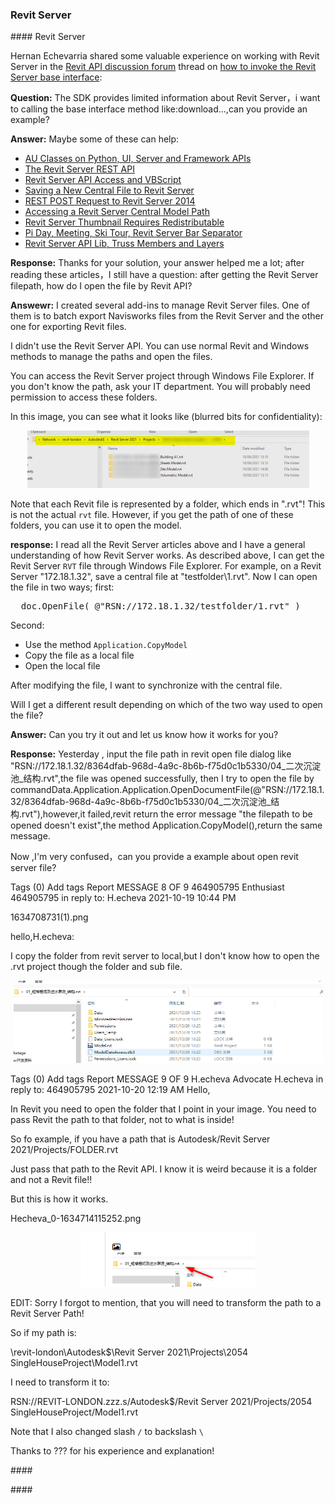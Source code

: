<head>
<meta http-equiv="Content-Type" content="text/html; charset=utf-8">
<link rel="stylesheet" type="text/css" href="bc.css">
<script src="https://cdn.rawgit.com/google/code-prettify/master/loader/run_prettify.js" type="text/javascript"></script>
</head>

<!---

- access revit server docs
  https://forums.autodesk.com/t5/revit-api-forum/how-do-i-invoke-the-revit-server-base-interface/m-p/10700292
  
- access RVT on Revit Server
  How do I invoke the Revit Server base interface?
  https://forums.autodesk.com/t5/revit-api-forum/how-do-i-invoke-the-revit-server-base-interface/m-p/10679810

- alert user of missing data
  issue a warning versus highlight graphics
  Did you fill the parameter value or is it still blank?
  https://forums.autodesk.com/t5/revit-api-forum/did-you-fill-the-parameter-value-or-is-it-still-blank/td-p/10627151

twitter:

 in the #RevitAPI @AutodeskForge @AutodeskRevit #bim #DynamoBim #ForgeDevCon https://autode.sk/formitapi

&ndash; 
...

linkedin:

#bim #DynamoBim #ForgeDevCon #Revit #API #IFC #SDK #AI #VisualStudio #Autodesk #AEC #adsk

the [Revit API discussion forum](http://forums.autodesk.com/t5/revit-api-forum/bd-p/160) thread

<center>
<img src="img/" alt="" title="" width="600"/>
<p style="font-size: 80%; font-style:italic"></p>
</center>

-->

### Revit Server

####<a name="2"></a> Revit Server

Hernan Echevarria shared some valuable experience on working with Revit Server in
the [Revit API discussion forum](http://forums.autodesk.com/t5/revit-api-forum/bd-p/160) thread
on [how to invoke the Revit Server base interface](https://forums.autodesk.com/t5/revit-api-forum/how-do-i-invoke-the-revit-server-base-interface/m-p/10700292):

**Question:** The SDK provides limited information about Revit Server，i want to calling the base interface method like:download...,can you provide an example?

**Answer:** Maybe some of these can help:

<ul>
<li><a href="http://thebuildingcoder.typepad.com/blog/2012/11/au-classes-on-python-ui-server-and-framework-apis.html">AU Classes on Python, UI, Server and Framework APIs</a></li>
<li><a href="http://thebuildingcoder.typepad.com/blog/2013/08/the-revit-server-rest-api.html">The Revit Server REST API</a></li>
<li><a href="http://thebuildingcoder.typepad.com/blog/2013/08/revit-server-api-access-and-vbscript.html">Revit Server API Access and VBScript</a></li>
<li><a href="http://thebuildingcoder.typepad.com/blog/2013/12/saving-a-new-central-file-to-revit-server.html">Saving a New Central File to Revit Server</a></li>
<li><a href="http://thebuildingcoder.typepad.com/blog/2014/01/rest-post-request-to-revit-server-2014.html">REST POST Request to Revit Server 2014</a></li>
<li><a href="http://thebuildingcoder.typepad.com/blog/2014/08/accessing-a-revit-server-central-model-path.html">Accessing a Revit Server Central Model Path</a></li>
<li><a href="http://thebuildingcoder.typepad.com/blog/2014/08/revit-server-thumbnail-requires-redistributable.html">Revit Server Thumbnail Requires Redistributable</a></li>
<li><a href="http://thebuildingcoder.typepad.com/blog/2016/03/pi-day-meeting-ski-tours-and-revit-server-bar-separator.html">Pi Day, Meeting, Ski Tour, Revit Server Bar Separator</a></li>
<li><a href="http://thebuildingcoder.typepad.com/blog/2017/02/revitserverapilib-truss-members-and-layers.html">Revit Server API Lib, Truss Members and Layers</a></li>
</ul>

**Response:** Thanks for your solution, your answer helped me a lot; after reading these articles，I still have a question: after getting the Revit Server filepath, how do I open the file by Revit API?

**Answewr:** I created several add-ins to manage Revit Server files.
One of them is to batch export Navisworks files from the Revit Server and the other one for exporting Revit files.

I didn't use the Revit Server API.
You can use normal Revit and Windows methods to manage the paths and open the files.

You can access the Revit Server project through Windows File Explorer.
If you don't know the path, ask your IT department.
You will probably need permission to access these folders.

In this image, you can see what it looks like (blurred bits for confidentiality):

<center>
<img src="img/revit_server_projects.png" alt="Revit Server projects" title="Revit Server projects" width="451"/> <!-- 902 -->
</center>

Note that each Revit file is represented by a folder, which ends in ".rvt"!
This is not the actual `rvt` file.
However, if you get the path of one of these folders, you can use it to open the model.

**response:** I read all the Revit Server articles above and I have a general understanding of how Revit Server works.
As described above, I can get the Revit Server `RVT` file through Windows File Explorer.
For example, on a Revit Server "172.18.1.32", save a central file at "testfolder\1.rvt".
Now I can open the file in two ways; first:

<pre class="code">
  doc.OpenFile( @"RSN://172.18.1.32/testfolder/1.rvt" )
</pre>

Second:

- Use the method `Application.CopyModel`
- Copy the file as a local file
- Open the local file

After modifying the file, I want to synchronize with the central file.

Will I get a different result depending on which of the two way used to open the file?

**Answer:** Can you try it out and let us know how it works for you?

**Response:**   Yesterday , input the file path in revit open file dialog like "RSN://172.18.1.32/8364dfab-968d-4a9c-8b6b-f75d0c1b5330/04_二次沉淀池_结构.rvt",the file was opened successfully, then I try to open the file by commandData.Application.Application.OpenDocumentFile(@"RSN://172.18.1.32/8364dfab-968d-4a9c-8b6b-f75d0c1b5330/04_二次沉淀池_结构.rvt"),however,it failed,revit return the error message "the filepath to be opened doesn't exist",the method  Application.CopyModel(),return the same message.

  Now ,I'm very confused，can you provide a example about open revit server file?

Tags (0)
Add tags
Report
MESSAGE 8 OF 9
464905795
 Enthusiast 464905795 in reply to: H.echeva
‎2021-10-19 10:44 PM 

1634708731(1).png

hello,H.echeva:

 I copy the folder from revit server to local,but I don't know how to open the .rvt project though the folder and sub file.

<center>
<img src="img/revit_server_projects_2.png" alt="Revit Server projects" title="Revit Server projects" width="495"/> <!-- 991 -->
</center>

Tags (0)
Add tags
Report
MESSAGE 9 OF 9
H.echeva
 Advocate H.echeva in reply to: 464905795
‎2021-10-20 12:19 AM 
Hello,

In Revit you need to open the folder that I point in your image. You need to pass Revit the path to that folder, not to what is inside!

So fo example, if you have a path that is Autodesk/Revit Server 2021/Projects/FOLDER.rvt

Just pass that path to the Revit API. I know it is weird because it is a folder and not a Revit file!!

But this is how it works.

Hecheva_0-1634714115252.png

<center>
<img src="img/revit_server_projects_3.png" alt="Revit Server projects" title="Revit Server projects" width="278"/> <!-- 476 -->
</center>

EDIT: Sorry I forgot to mention, that you will need to transform the path to a Revit Server Path!

So if my path is:

\\revit-london\Autodesk$\Revit Server 2021\Projects\2054 SingleHouseProject\Model1.rvt

I need to transform it to:

RSN://REVIT-LONDON.zzz.s/Autodesk$/Revit Server 2021/Projects/2054 SingleHouseProject/Model1.rvt

Note that I also changed slash `/` to backslash `\`

Thanks to ??? for his experience and explanation!

####<a name="3"></a> 


####<a name="4"></a> 

